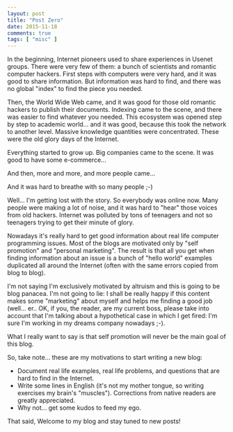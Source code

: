 ```yaml
---
layout: post
title: "Post Zero"
date: 2015-11-18
comments: true
tags: [ "misc" ]
---
```


In the beginning, Internet pioneers used to share experiences in Usenet groups. There were very few of them: a bunch of scientists and romantic computer hackers. First steps with computers were very hard, and it was good to share information. But information was hard to find, and there was no global "index" to find the piece you needed.

Then, the World Wide Web came, and it was good for those old romantic hackers to publish their documents. Indexing came to the scene, and there was easier to find whatever you needed. This ecosystem was opened step by step to academic world... and it was good, because this took the network to another level. Massive knowledge quantities were concentrated. These were the old glory days of the Internet.

Everything started to grow up. Big companies came to the scene. It was good to have some e-commerce...

And then, more and more, and more people came...

And it was hard to breathe with so many people ;-)

Well... I'm getting lost with the story. So everybody was online now. Many people were making a lot of noise, and it was hard to "hear" those voices from old hackers. Internet was polluted by tons of teenagers and not so teenagers trying to get their minute of glory. 

Nowadays it's really hard to get good information about real life computer programming issues. Most of the blogs are motivated only by "self promotion" and "personal marketing". The result is that all you get when finding information about an issue is a bunch of "hello world" examples duplicated all around the Internet (often with the same errors copied from blog to blog). 

I'm not saying I'm exclusively motivated by altruism and this is going to be blog panacea. I'm not going to lie: I shall be really happy if this content makes some "marketing" about myself and helps me finding a good job (well... er.. OK, if you, the reader, are my current boss, please take into account that I'm talking about a hypothetical case in which I get fired: I'm sure I'm working in my dreams company nowadays ;-).

What I really want to say is that self promotion will never be the main goal of this blog.

So, take note... these are my motivations to start writing a new blog:

- Document real life examples, real life problems, and questions that are hard to find in the Internet.
- Write some lines in English (it's not my mother tongue, so writing exercises my brain's "muscles"). Corrections from native readers are greatly appreciated.
- Why not... get some kudos to feed my ego.

That said,
Welcome to my blog and stay tuned to new posts!
